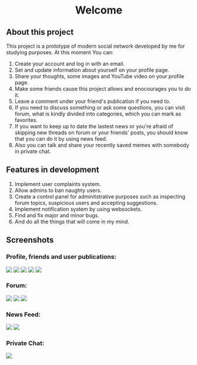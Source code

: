 <h1 align="center">Welcome</h1>

## About this project

This project is a prototype of modern social network developed by me for studying purposes. At this moment You can:

1. Create your account and log in with an email.
2. Set and update information about yourself on your profile page.
3. Share your thoughts, some images and YouTube video on your profile page.
4. Make some friends cause this project allows and enocourages you to do it.
5. Leave a comment under your friend's publication if you need to.
6. If you need to discuss something or ask some questions, you can visit forum, what is kindly divided into categories, which you can mark as favorites.
7. If you want to keep up to date the lastest news or you're afraid of skipping new threads on forum or your friends' posts, you should know that you can do it by using news feed.
8. Also you can talk and share your recently saved memes with somebody in private chat.

## Features in development

1. Implement user complaints system.
2. Allow admins to ban naughty users.
3. Create a control panel for adminitstrative purposes such as inspecting forum topics, suspicious users and accepting suggestions.
4. Implement notification system by using websockets.
5. Find and fix major and minor bugs.
6. And do all the things that will come in my mind.

## Screenshots

### Profile, friends and user publications:
<img src="https://github.com/lollylight/laravel-fgst/blob/master/readme_screens/Profile.png">
<img src="https://github.com/lollylight/laravel-fgst/blob/master/readme_screens/profile_5.png">
<img src="https://github.com/lollylight/laravel-fgst/blob/master/readme_screens/profile_4.png">
<img src="https://github.com/lollylight/laravel-fgst/blob/master/readme_screens/profile_2.png">
<img src="https://github.com/lollylight/laravel-fgst/blob/master/readme_screens/profile_3.png">

### Forum:
<img src="https://github.com/lollylight/laravel-fgst/blob/master/readme_screens/forum_1.png">
<img src="https://github.com/lollylight/laravel-fgst/blob/master/readme_screens/forum_2.png">
<img src="https://github.com/lollylight/laravel-fgst/blob/master/readme_screens/forum_3.png">

### News Feed:
<img src="https://github.com/lollylight/laravel-fgst/blob/master/readme_screens/feed_1.png">
<img src="https://github.com/lollylight/laravel-fgst/blob/master/readme_screens/feed_2.png">

### Private Chat:
<img src="https://github.com/lollylight/laravel-fgst/blob/master/readme_screens/message_1.png">
